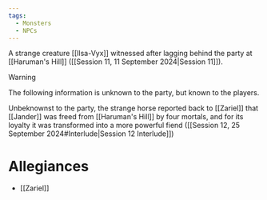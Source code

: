 ```yaml
---
tags:
  - Monsters
  - NPCs
---
```

A strange creature [[Ilsa-Vyx]] witnessed after lagging behind the party at [[Haruman's Hill]] ([[Session 11, 11 September 2024|Session 11]]).
> [!WARNING]
> The following information is unknown to the party, but known to the players.

Unbeknownst to the party, the strange horse reported back to [[Zariel]] that [[Jander]] was freed from [[Haruman's Hill]] by four mortals, and for its loyalty it was transformed into a more powerful fiend ([[Session 12, 25 September 2024#Interlude|Session 12 Interlude]])
# Allegiances
- [[Zariel]]
